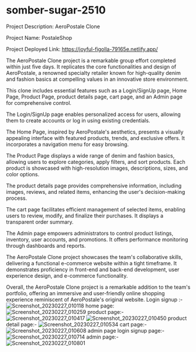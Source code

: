 # somber-sugar-2510

Project Description: AeroPostale Clone

Project Name: PostaleShop

Project Deployed Link: https://joyful-figolla-79165e.netlify.app/


The AeroPostale Clone project is a remarkable group effort completed within just five days. It replicates the core functionalities and design of AeroPostale, a renowned specialty retailer known for high-quality denim and fashion basics at compelling values in an innovative store environment.

This clone includes essential features such as a Login/SignUp page, Home Page, Product Page, product details page, cart page, and an Admin page for comprehensive control.

The Login/SignUp page enables personalized access for users, allowing them to create accounts or log in using existing credentials.

The Home Page, inspired by AeroPostale's aesthetics, presents a visually appealing interface with featured products, trends, and exclusive offers. It incorporates a navigation menu for easy browsing.

The Product Page displays a wide range of denim and fashion basics, allowing users to explore categories, apply filters, and sort products. Each product is showcased with high-resolution images, descriptions, sizes, and color options.

The product details page provides comprehensive information, including images, reviews, and related items, enhancing the user's decision-making process.

The cart page facilitates efficient management of selected items, enabling users to review, modify, and finalize their purchases. It displays a transparent order summary.

The Admin page empowers administrators to control product listings, inventory, user accounts, and promotions. It offers performance monitoring through dashboards and reports.

The AeroPostale Clone project showcases the team's collaborative skills, delivering a functional e-commerce website within a tight timeframe. It demonstrates proficiency in front-end and back-end development, user experience design, and e-commerce functionality.

Overall, the AeroPostale Clone project is a remarkable addition to the team's portfolio, offering an immersive and user-friendly online shopping experience reminiscent of AeroPostale's original website.
Login signup :-
![Screenshot_20230227_010118](https://user-images.githubusercontent.com/115460299/221501255-0b6d6252-653a-47e7-b88e-fff807fa556c.png)
home page:
![Screenshot_20230227_010259](https://user-images.githubusercontent.com/115460299/221501528-f2991a50-0889-46fa-babd-aa73935f4809.png)
product page:-
![Screenshot_20230227_010417](https://user-images.githubusercontent.com/115460299/221501725-950618e7-adfc-40db-b657-a0a97f57de40.png)
![Screenshot_20230227_010450](https://user-images.githubusercontent.com/115460299/221501830-a2bfe0b9-4759-4256-bbdc-3d4450059de9.png)
product detail page:-
![Screenshot_20230227_010534](https://user-images.githubusercontent.com/115460299/221501960-c7920ec1-7eae-4948-a6d6-6a6e99e4dfa0.png)
cart page:-
![Screenshot_20230227_010608](https://user-images.githubusercontent.com/115460299/221502074-762cd6fb-ad46-4a07-a8d3-a7a5a1ff3982.png)
admin page login signup page:-
![Screenshot_20230227_010714](https://user-images.githubusercontent.com/115460299/221502253-3be8b7ef-3dab-4866-a845-c31fd167a311.png)
admin page:-
![Screenshot_20230227_010801](https://user-images.githubusercontent.com/115460299/221502427-5e444d60-0743-4ada-8db1-b4b03f112c2f.png)
